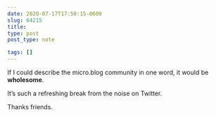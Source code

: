 ```yaml
---
date: 2020-07-17T17:50:15-0600
slug: 64215
title: 
type: post
post_type: note

tags: []
---
```

If I could describe the micro.blog community in one word, it would be **wholesome**.


It’s such a refreshing break from the noise on Twitter.


Thanks friends.



